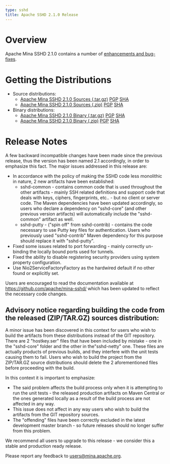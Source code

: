 ```yaml
---
type: sshd
title: Apache SSHD 2.1.0 Release
---
```


# Overview

Apache Mina SSHD 2.1.0 contains a number of [enhancements and bug-fixes](https://issues.apache.org/jira/secure/ReleaseNote.jspa?projectId=12310849&version=12342654).

# Getting the Distributions

* Source distributions:
    * [Apache Mina SSHD 2.1.0 Sources (.tar.gz)](https://archive.apache.org/dist/mina/sshd/2.1.0/apache-sshd-2.1.0-src.tar.gz) [PGP](https://archive.apache.org/dist/mina/sshd/2.1.0/apache-sshd-2.1.0-src.tar.gz.asc) [SHA](https://archive.apache.org/dist/mina/sshd/2.1.0/apache-sshd-2.1.0-src.tar.gz.sha1)
    * [Apache Mina SSHD 2.1.0 Sources (.zip)](https://archive.apache.org/dist/mina/sshd/2.1.0/apache-sshd-2.1.0-src.zip) [PGP](https://archive.apache.org/dist/mina/sshd/2.1.0/apache-sshd-2.1.0-src.zip.asc) [SHA](https://archive.apache.org/dist/mina/sshd/2.1.0/apache-sshd-2.1.0-src.zip.sha1)
* Binary distributions:
    * [Apache Mina SSHD 2.1.0 Binary (.tar.gz)](https://archive.apache.org/dist/mina/sshd/2.1.0/apache-sshd-2.1.0.tar.gz) [PGP](https://archive.apache.org/dist/mina/sshd/2.1.0/apache-sshd-2.1.0.tar.gz.asc) [SHA](https://archive.apache.org/dist/mina/sshd/2.1.0/apache-sshd-2.1.0.tar.gz.sha1)
    * [Apache Mina SSHD 2.1.0 Binary (.zip)](https://archive.apache.org/dist/mina/sshd/2.1.0/apache-sshd-2.1.0.zip) [PGP](https://archive.apache.org/dist/mina/sshd/2.1.0/apache-sshd-2.1.0.zip.asc) [SHA](https://archive.apache.org/dist/mina/sshd/2.1.0/apache-sshd-2.1.0.zip.sha1)

# Release Notes

A few backward incompatible changes have been made since the previous release, thus the version has been named 2.1 accordingly, in order to emphasize this fact. The major issues addressed in this release are:

* In accordance with the policy of making the SSHD code less monolithic in nature, 2 new artifacts have been established:
    - sshd-common - contains common code that is used throughout the other artifacts - mainly SSH related definitions and support code that deals with keys, ciphers, fingerprints, etc.. - but no client or server code. The Maven dependencies have been updated accordingly, so users who declare a dependency on "sshd-core" (and other previous version artifacts) will automatically include the "sshd-common" artifact as well.
    - sshd-putty - ("spin off" from sshd-contrib) - contains the code necessary to use Putty key files for authentication. Users who previously used "sshd-contrib" Maven dependency for this purpose should replace it with "sshd-putty".
* Fixed some issues related to port forwarding - mainly correctly un-binding the locally bound ports used for tunnels.
* Fixed the ability to disable registering security providers using system property configuration.
* Use Nio2ServiceFactoryFactory as the hardwired default if no other found or explicitly set.

Users are encouraged to read the documentation available at https://github.com/apache/mina-sshd/ which has been updated to reflect the necessary code changes.

Advisory notice regarding building the code from the released (ZIP/TAR.GZ) sources distribution:
------------------------------------------------------------------------------------------------

A minor issue has been discovered in this context for users who wish to build the artifacts from these distributions instead of the GIT repository. There are 2 "hostkey.ser" files that have been included by mistake - one in the "sshd-core" folder and the other in the"sshd-netty" one. These files are actually products of previous builds, and they interfere with the unit tests causing them to fail. Users who wish to build the project from the ZIP/TAR.GZ source distributions should delete the 2 aforementioned files before proceeding with the build.

In this context it is important to emphasize:

* The said problem affects the build process only when it is attempting to run the unit tests - the released production artifacts on Maven Central or the ones generated locally as a result of the build process are not affected in any way.
* This issue does not affect in any way users who wish to build the artifacts from the GIT repository sources.
* The "offending" files have been correctly excluded in the latest development master branch - so future releases should no longer suffer from this problem.

We recommend all users to upgrade to this release - we consider this a stable and production ready release.

Please report any feedback to [users@mina.apache.org](mailto:users@mina.apache.org).
